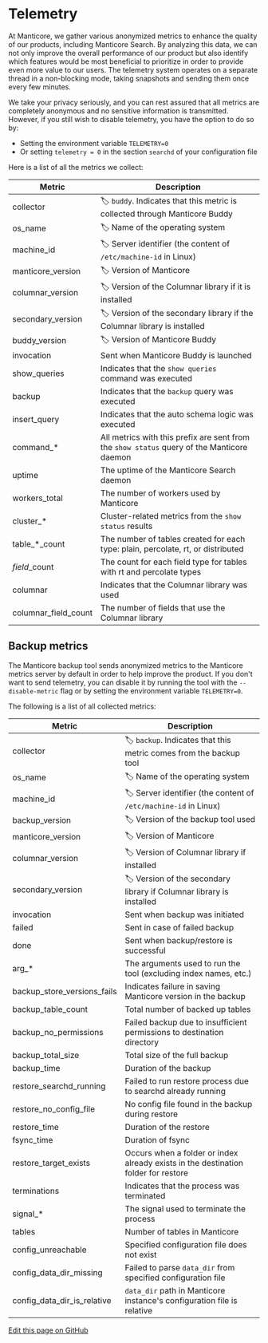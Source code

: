 # Telemetry

At Manticore, we gather various anonymized metrics to enhance the quality of our products, including Manticore Search. By analyzing this data, we can not only improve the overall performance of our product but also identify which features would be most beneficial to prioritize in order to provide even more value to our users. The telemetry system operates on a separate thread in a non-blocking mode, taking snapshots and sending them once every few minutes.

We take your privacy seriously, and you can rest assured that all metrics are completely anonymous and no sensitive information is transmitted. However, if you still wish to disable telemetry, you have the option to do so by:
* Setting the environment variable `TELEMETRY=0`
* Or setting `telemetry = 0` in the section `searchd` of your configuration file

Here is a list of all the metrics we collect:

| Metric | Description |
|-|-|
| collector | 🏷 `buddy`. Indicates that this metric is collected through Manticore Buddy |
| os_name | 🏷️ Name of the operating system |
| machine_id | 🏷 Server identifier (the content of `/etc/machine-id` in Linux)
| manticore_version | 🏷️ Version of Manticore |
| columnar_version | 🏷️ Version of the Columnar library if it is installed |
| secondary_version | 🏷️ Version of the secondary library if the Columnar library is installed |
| buddy_version| 🏷️ Version of Manticore Buddy |
| invocation | Sent when Manticore Buddy is launched |
| show_queries | Indicates that the `show queries` command was executed |
| backup | Indicates that the `backup` query was executed |
| insert_query | Indicates that the auto schema logic was executed |
| command_* |  All metrics with this prefix are sent from the `show status` query of the Manticore daemon   |
| uptime | The uptime of the Manticore Search daemon |
| workers_total | The number of workers used by Manticore |
| cluster_* | Cluster-related metrics from the `show status` results |
| table_*_count | The number of tables created for each type: plain, percolate, rt, or distributed |
| *_field_*_count | The count for each field type for tables with rt and percolate types |
| columnar | Indicates that the Columnar library was used |
| columnar_field_count | The number of fields that use the Columnar library |

## Backup metrics

The Manticore backup tool sends anonymized metrics to the Manticore metrics server by default in order to help improve the product. If you don't want to send telemetry, you can disable it by running the tool with the `--disable-metric` flag or by setting the environment variable `TELEMETRY=0`.

The following is a list of all collected metrics:

| Metric | Description |
|-|-|
| collector | 🏷 `backup`. Indicates that this metric comes from the backup tool |
| os_name | 🏷️ Name of the operating system |
| machine_id | 🏷 Server identifier (the content of `/etc/machine-id` in Linux)
| backup_version | 🏷️ Version of the backup tool used |
| manticore_version | 🏷️ Version of Manticore |
| columnar_version | 🏷️ Version of Columnar library if installed |
| secondary_version | 🏷️ Version of the secondary library if Columnar library is installed |
| invocation | Sent when backup was initiated  |
| failed | Sent in case of failed backup |
| done | Sent when backup/restore is successful |
| arg_* | The arguments used to run the tool (excluding index names, etc.) |
| backup_store_versions_fails | Indicates failure in saving Manticore version in the backup |
| backup_table_count | Total number of backed up tables |
| backup_no_permissions | Failed backup due to insufficient permissions to destination directory |
| backup_total_size | Total size of the full backup |
| backup_time | Duration of the backup |
| restore_searchd_running | Failed to run restore process due to searchd already running |
| restore_no_config_file | No config file found in the backup during restore |
| restore_time | Duration of the restore |
| fsync_time | Duration of fsync |
| restore_target_exists | Occurs when a folder or index already exists in the destination folder for restore |
| terminations | Indicates that the process was terminated |
| signal_* | The signal used to terminate the process |
| tables | Number of tables in Manticore |
| config_unreachable | Specified configuration file does not exist |
| config_data_dir_missing | Failed to parse `data_dir` from specified configuration file |
| config_data_dir_is_relative | `data_dir` path in Manticore instance's configuration file is relative |

[Edit this page on GitHub](https://github.com/manticoresoftware/manticoresearch/tree/master/manual/Telemetry.md)

<!-- proofread -->